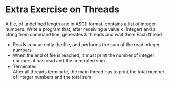 # Extra Exercise on Threads
A file, of undefined length and in ASCII format, contains a list of integer numbers. 
Write a program that, after receiving a value k (integer) and a string from command line, generates k threads and wait them 
Each thread  
-	Reads concurrently the file, and performs the sum of the read integer numbers 
-	When the end of file is reached, it must print the number of integer numbers it has read and the computed sum 
-	Terminates  
After all threads terminate, the main thread has to print the total number of integer numbers and the total sum 


